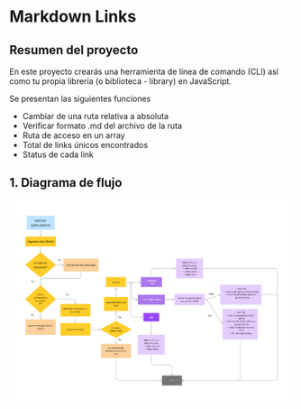 # Markdown Links

## Resumen del proyecto

En este proyecto crearás una herramienta de línea de comando (CLI) así como tu
propia librería (o biblioteca - library) en JavaScript.

Se presentan las siguientes funciones
- Cambiar de una ruta relativa a absoluta
- Verificar formato .md del archivo de la ruta
- Ruta de acceso en un array
- Total de links únicos encontrados
- Status de cada link

## 1. Diagrama de flujo

![Diagrama](./Diagrama%20de%20flujo%20MD-links.png)

